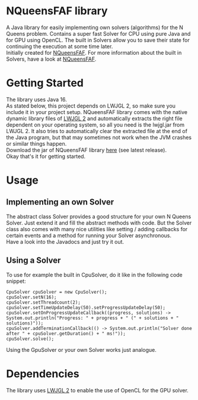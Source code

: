 # NQueensFAF library
A Java library for easily implementing own solvers (algorithms) for the N Queens problem. Contains a super fast Solver for CPU using pure Java and for GPU using OpenCL. The built in Solvers allow you to save their state for continuing the execution at some time later.
<br>Initially created for [NQueensFAF](https://github.com/olepoeschl/NQueensFAF). For more information about the built in Solvers, have a look at [NQueensFAF](https://github.com/olepoeschl/NQueensFAF).

# Getting Started
The library uses Java 16.
<br>As stated below, this project depends on LWJGL 2, so make sure you include it in your project setup. NQueensFAF library comes with the native dynamic library files of [LWJGL 2](http://legacy.lwjgl.org/) and automatically extracts the right file dependent on your operating system, so all you need is the lwjgl.jar from LWJGL 2. It also tries to automatically clear the extracted file at the end of the Java program, but that may sometimes not work when the JVM crashes or similar things happen.
<br>Download the jar of NQueensFAF library [here](https://github.com/olepoeschl/NQueensFAF-Library/releases/download/v1.0/NQueensFAF.library.jar) (see latest release).
<br>Okay that's it for getting started.

# Usage
## Implementing an own Solver
The abstract class Solver provides a good structure for your own N Queens Solver. Just extend it and fill the abstract methods with code.
But the Solver class also comes with many nice utilities like setting / adding callbacks for certain events and a method for running your Solver asynchronous.
<br>Have a look into the Javadocs and just try it out.

## Using a Solver
To use for example the built in CpuSolver, do it like in the following code snippet:
```
CpuSolver cpuSolver = new CpuSolver();
cpuSolver.setN(16);
cpuSolver.setThreadcount(2);
cpuSolver.setTimeUpdateDelay(50).setProgressUpdateDelay(50);
cpuSolver.setOnProgressUpdateCallback((progress, solutions) -> System.out.println("Progress: " + progress + " (" + solutions + " solutions)"));
cpuSolver.addTerminationCallback(() -> System.out.println("Solver done after " + cpuSolver.getDuration() + " ms!"));
cpuSolver.solve();
```
Using the GpuSolver or your own Solver works just analogue.


# Dependencies
  The library uses [LWJGL 2](http://legacy.lwjgl.org/) to enable the use of OpenCL for the GPU solver.
